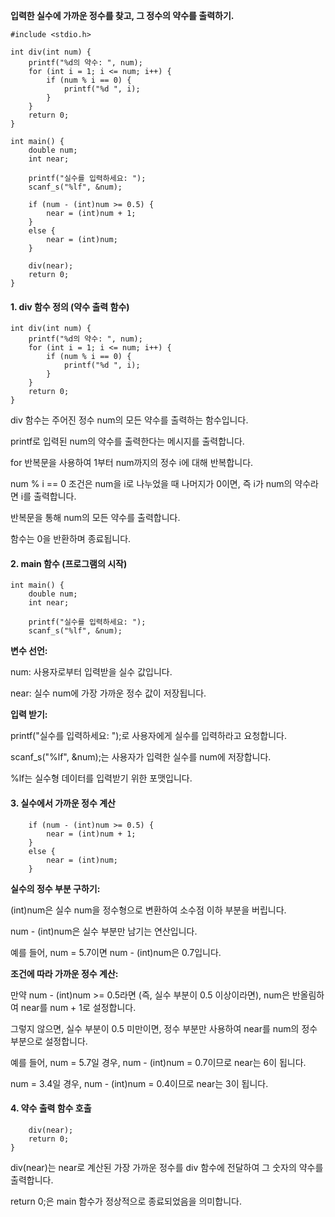 **입력한 실수에 가까운 정수를 찾고, 그 정수의 약수를 출력하기.**
```
#include <stdio.h>

int div(int num) {
    printf("%d의 약수: ", num);
    for (int i = 1; i <= num; i++) {
        if (num % i == 0) {
            printf("%d ", i);
        }
    }
    return 0;
}

int main() {
    double num;
    int near;

    printf("실수를 입력하세요: ");  
    scanf_s("%lf", &num);
       
    if (num - (int)num >= 0.5) {
        near = (int)num + 1;
    }
    else {
        near = (int)num;
    }

    div(near);
    return 0;
}
```
#### 1. div 함수 정의 (약수 출력 함수)
```
int div(int num) {
    printf("%d의 약수: ", num);
    for (int i = 1; i <= num; i++) {
        if (num % i == 0) {
            printf("%d ", i);
        }
    }
    return 0;
}
```
div 함수는 주어진 정수 num의 모든 약수를 출력하는 함수입니다.

printf로 입력된 num의 약수를 출력한다는 메시지를 출력합니다.

for 반복문을 사용하여 1부터 num까지의 정수 i에 대해 반복합니다.

num % i == 0 조건은 num을 i로 나누었을 때 나머지가 0이면, 즉 i가 num의 약수라면 i를 출력합니다.

반복문을 통해 num의 모든 약수를 출력합니다.

함수는 0을 반환하며 종료됩니다.

#### 2. main 함수 (프로그램의 시작)
```
int main() {
    double num;
    int near;

    printf("실수를 입력하세요: ");  
    scanf_s("%lf", &num);
```
**변수 선언:**

num: 사용자로부터 입력받을 실수 값입니다.

near: 실수 num에 가장 가까운 정수 값이 저장됩니다.

**입력 받기:**

printf("실수를 입력하세요: ");로 사용자에게 실수를 입력하라고 요청합니다.

scanf_s("%lf", &num);는 사용자가 입력한 실수를 num에 저장합니다.

%lf는 실수형 데이터를 입력받기 위한 포맷입니다.

#### 3. 실수에서 가까운 정수 계산
```
    if (num - (int)num >= 0.5) {
        near = (int)num + 1;
    }
    else {
        near = (int)num;
    }
```
**실수의 정수 부분 구하기:**

(int)num은 실수 num을 정수형으로 변환하여 소수점 이하 부분을 버립니다.

num - (int)num은 실수 부분만 남기는 연산입니다.

예를 들어, num = 5.7이면 num - (int)num은 0.7입니다.

**조건에 따라 가까운 정수 계산:**

만약 num - (int)num >= 0.5라면 (즉, 실수 부분이 0.5 이상이라면), num은 반올림하여 near를 num + 1로 설정합니다.

그렇지 않으면, 실수 부분이 0.5 미만이면, 정수 부분만 사용하여 near를 num의 정수 부분으로 설정합니다.

예를 들어, num = 5.7일 경우, num - (int)num = 0.7이므로 near는 6이 됩니다. 

num = 3.4일 경우, num - (int)num = 0.4이므로 near는 3이 됩니다.

#### 4. 약수 출력 함수 호출
```
    div(near);
    return 0;
}
```
div(near)는 near로 계산된 가장 가까운 정수를 div 함수에 전달하여 그 숫자의 약수를 출력합니다.

return 0;은 main 함수가 정상적으로 종료되었음을 의미합니다.

